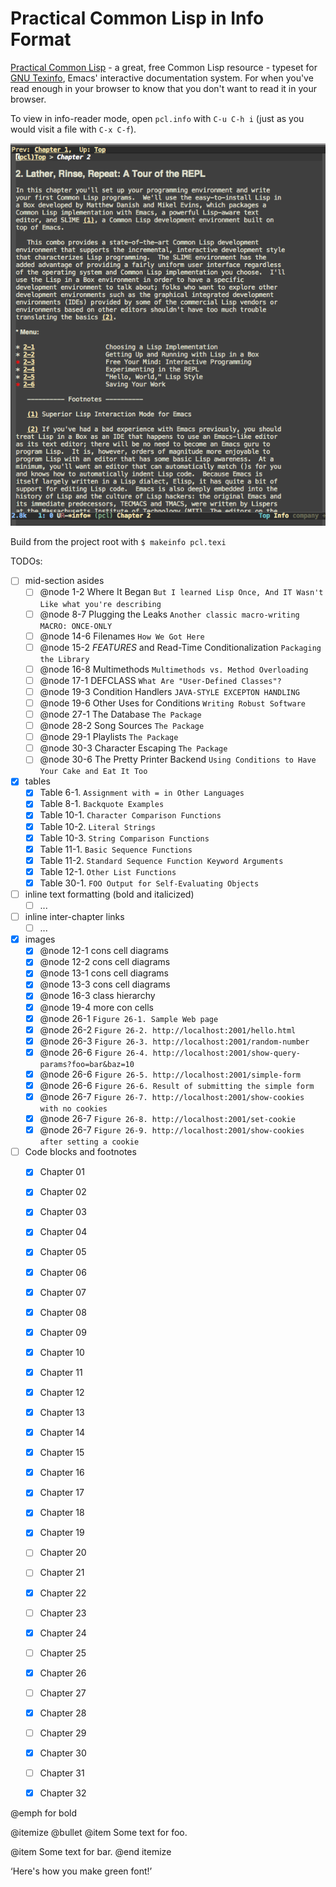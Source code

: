 # Practical Common Lisp in Info Format

[Practical Common Lisp](http://gigamonkeys.com/book/) - a great, free Common Lisp resource - typeset for [GNU Texinfo](https://www.gnu.org/software/texinfo/), Emacs' interactive documentation system. For when you've read enough in your browser to know that you don't want to read it in your browser.

To view in info-reader mode, open `pcl.info` with `C-u C-h i` (just as you would visit a file with `C-x C-f`).

![How It Looks](./imgs/pcl-info-screenshot.png)

Build from the project root with `$ makeinfo pcl.texi`

TODOs:
- [ ] mid-section asides
  - [ ] @node 1-2 Where It Began
    `But I learned Lisp Once, And IT Wasn't Like what you're describing`
  - [ ] @node 8-7 Plugging the Leaks
    `Another classic macro-writing MACRO: ONCE-ONLY`
  - [ ] @node 14-6 Filenames
    `How We Got Here`
  - [ ] @node 15-2 *FEATURES* and Read-Time Conditionalization
    `Packaging the Library`
  - [ ] @node 16-8 Multimethods
    `Multimethods vs. Method Overloading`
  - [ ] @node 17-1 DEFCLASS
    `What Are "User-Defined Classes"?`
  - [ ] @node 19-3 Condition Handlers
    `JAVA-STYLE EXCEPTON HANDLING`
  - [ ] @node 19-6 Other Uses for Conditions
    `Writing Robust Software`
  - [ ] @node 27-1 The Database
    `The Package`
  - [ ] @node 28-2 Song Sources
    `The Package`
  - [ ] @node 29-1 Playlists
    `The Package`
  - [ ] @node 30-3 Character Escaping
    `The Package`
  - [ ] @node 30-6 The Pretty Printer Backend
    `Using Conditions to Have Your Cake and Eat It Too`
- [X] tables
  - [X] Table 6-1.
    `Assignment with = in Other Languages`
  - [X] Table 8-1.
    `Backquote Examples`
  - [X] Table 10-1.
    `Character Comparison Functions`
  - [X] Table 10-2.
    `Literal Strings`
  - [X] Table 10-3.
    `String Comparison Functions`
  - [X] Table 11-1.
    `Basic Sequence Functions`
  - [X] Table 11-2.
    `Standard Sequence Function Keyword Arguments`
  - [X] Table 12-1.
    `Other List Functions`
  - [X] Table 30-1.
    `FOO Output for Self-Evaluating Objects`
- [ ] inline text formatting (bold and italicized)
  - [ ] ...
- [ ] inline inter-chapter links
  - [ ] ...
- [X] images
  - [X] @node 12-1 cons cell diagrams
  - [X] @node 12-2 cons cell diagrams
  - [X] @node 13-1 cons cell diagrams
  - [X] @node 13-3 cons cell diagrams
  - [X] @node 16-3 class hierarchy
  - [X] @node 19-4 more con cells
  - [X] @node 26-1 `Figure 26-1. Sample Web page`
  - [X] @node 26-2 `Figure 26-2. http://localhost:2001/hello.html`
  - [X] @node 26-3 `Figure 26-3. http://localhost:2001/random-number`
  - [X] @node 26-6 `Figure 26-4. http://localhost:2001/show-query-params?foo=bar&baz=10`
  - [X] @node 26-6 `Figure 26-5. http://localhost:2001/simple-form`
  - [X] @node 26-6 `Figure 26-6. Result of submitting the simple form`
  - [X] @node 26-7 `Figure 26-7. http://localhost:2001/show-cookies with no cookies`
  - [X] @node 26-7 `Figure 26-8. http://localhost:2001/set-cookie`
  - [X] @node 26-7 `Figure 26-9. http://localhost:2001/show-cookies after setting a cookie`
- [ ] Code blocks and footnotes
  - [X] Chapter 01
  - [X] Chapter 02
  - [X] Chapter 03
  - [X] Chapter 04
  - [X] Chapter 05
  - [X] Chapter 06
  - [X] Chapter 07
  - [X] Chapter 08
  - [X] Chapter 09
  - [X] Chapter 10
  - [X] Chapter 11
  - [X] Chapter 12
  - [X] Chapter 13
  - [X] Chapter 14
  - [X] Chapter 15
  - [X] Chapter 16
  - [X] Chapter 17
  - [X] Chapter 18
  - [X] Chapter 19
  - [ ] Chapter 20
  - [ ] Chapter 21
  - [X] Chapter 22
  - [ ] Chapter 23
  - [X] Chapter 24
  - [ ] Chapter 25
  - [X] Chapter 26
  - [ ] Chapter 27
  - [X] Chapter 28
  - [ ] Chapter 29
  - [X] Chapter 30
  - [ ] Chapter 31
  - [X] Chapter 32


@emph for bold

@itemize @bullet
@item
Some text for foo.

@item
Some text
for bar.
@end itemize

‘Here's how you make green font!’
